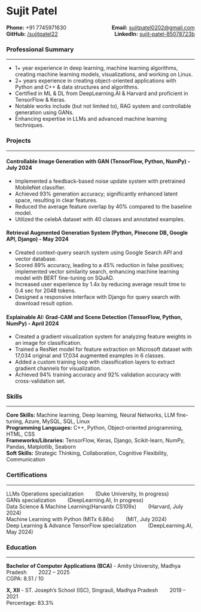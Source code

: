 # Sujit Patel

<div style="display: flex; justify-content: space-between; flex-wrap: wrap;">
  <div>
    <strong>Phone:</strong> +91 7745971630
  </div>
  <div>
    <strong>Email:</strong> <a href="mailto:sujitpatel0202@gmail.com">sujitpatel0202@gmail.com</a>
  </div>
  <div>
    <strong>GitHub:</strong> <a href="https://github.com/sujitpatel22">/sujitpatel22</a>
  </div>
  <div>
    <strong>LinkedIn:</strong> <a href="https://www.linkedin.com/in/sujit-patel-85078723b">sujit-patel-85078723b</a>
  </div>
</div>


### Professional Summary
---
- 1+ year experience in deep learning, machine learning algorithms, creating machine learning models, visualizations, and working on Linux.
- 2+ years experience in creating object-oriented applications with Python and C++ & data structures and algorithms.
- Certified in ML & DL from DeepLearning.AI & Harvard and proficient in TensorFlow & Keras.
- Notable works include (but not limited to), RAG system and controllable generation using GANs.
- Enhancing expertise in LLMs and advanced machine learning techniques.

### Projects
---
#### Controllable Image Generation with GAN (TensorFlow, Python, NumPy) - July 2024
- Implemented a feedback-based noise update system with pretrained MobileNet classifier.
- Achieved 93% generation accuracy; significantly enhanced latent space, resulting in clear features.
- Reduced the average feature overlap by 40% compared to the baseline model.
- Utilized the celebA dataset with 40 classes and annotated examples.

#### Retrieval Augmented Generation System (Python, Pinecone DB, Google API, Django) - May 2024
- Created context-query search system using Google Search API and vector database.
- Scored 89% accuracy, leading to a 45% reduction in false positives; implemented vector similarity search, enhancing machine learning model with BERT fine-tuning on SQuAD.
- Increased user experience by 1.4x by reducing average result time to 0.4 sec for 2048 tokens.
- Designed a responsive interface with Django for query search with download result option.

#### Explainable AI: Grad-CAM and Scene Detection (TensorFlow, Python, NumPy) - April 2024
- Created a gradient visualization system for analyzing feature weights in an image for classification.
- Trained a ResNet model for feature extraction on Microsoft dataset with 17,034 original and 17,034 augmented examples in 6 classes.
- Added a custom training loop with classification layers to extract gradient channels for visualization.
- Achieved 94% training accuracy and 92% validation accuracy with cross-validation set.

### Skills
---
**Core Skills:** Machine learning, Deep learning, Neural Networks, LLM fine-tuning, Azure, MySQL, SQL, Linux  
**Programming Languages:** C++, Python, Object-oriented programming, HTML, CSS  
**Frameworks/Libraries:** TensorFlow, Keras, Django, Scikit-learn, NumPy, Pandas, Matplotlib, Seaborn  
**Soft Skills:** Strategic Thinking, Collaboration, Cognitive Flexibility, Communication

### Certifications
---
LLMs Operations specialization&nbsp;&nbsp;&nbsp;&nbsp;&nbsp;&nbsp;&nbsp;&nbsp;(Duke University, In progress)<br>
GANs specialization&nbsp;&nbsp;&nbsp;&nbsp;&nbsp;&nbsp;&nbsp;&nbsp;(DeepLearning.AI, In progress)<br>
Data Science & Machine Learning(Harvardx CS109x)&nbsp;&nbsp;&nbsp;&nbsp;&nbsp;&nbsp;&nbsp;&nbsp;(Harvard, July 2024)<br>
Machine Learning with Python (MITx 6.86x)&nbsp;&nbsp;&nbsp;&nbsp;&nbsp;&nbsp;&nbsp;&nbsp;(MIT, July 2024)<br>
Deep Learning & Advance TensorFlow specialization&nbsp;&nbsp;&nbsp;&nbsp;&nbsp;&nbsp;&nbsp;&nbsp;(DeepLearning.AI, May 2024)<br>

### Education
---
**Bachelor of Computer Applications (BCA)** - Amity University, Madhya Pradesh&nbsp;&nbsp;&nbsp;&nbsp;&nbsp;&nbsp;&nbsp;&nbsp;2022 – 2025  
CGPA: 8.51 / 10

**X, XII** - ST. Joseph’s School (ISC), Singrauli, Madhya Pradesh&nbsp;&nbsp;&nbsp;&nbsp;&nbsp;&nbsp;&nbsp;&nbsp;2019 – 2021  
Percentage: 83.3%
```
